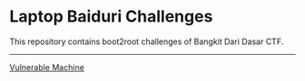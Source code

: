# Laptop Baiduri Challenges

This repository contains boot2root challenges of Bangkit Dari Dasar CTF.

---
[Vulnerable Machine](https://drive.google.com/file/d/1AYghy3AirShJJmr-9YheF9_mKCgLDCg3/view?usp=sharing)

